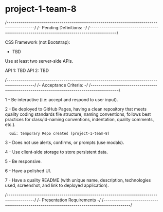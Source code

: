 # project-1-team-8

/--------------------------------------------------------------------------------------------/
/-                                    Pending Definitions:                                  -/
/--------------------------------------------------------------------------------------------/

CSS Framework (not Bootstrap):

- TBD

Use at least two server-side APIs.

API 1: TBD 
API 2: TBD

/--------------------------------------------------------------------------------------------/
/-                                    Acceptance Criteria:                                  -/
/--------------------------------------------------------------------------------------------/

1 - Be interactive (i.e: accept and respond to user input).

2 - Be deployed to GitHub Pages, having a clean repository that meets quality coding standards
    file structure, naming conventions, follows best practices for class/id-naming conventions, 
    indentation, quality comments, etc.).

      Gui: temporary Repo created (project-1-team-8)

3 - Does not use alerts, confirms, or prompts (use modals).

4 - Use client-side storage to store persistent data.

5 - Be responsive.

6 - Have a polished UI.

7 - Have a quality README
    (with unique name, description, technologies used, screenshot, and link to deployed application).

/--------------------------------------------------------------------------------------------/
/-                                    Presentation Requirements                             -/
/--------------------------------------------------------------------------------------------/